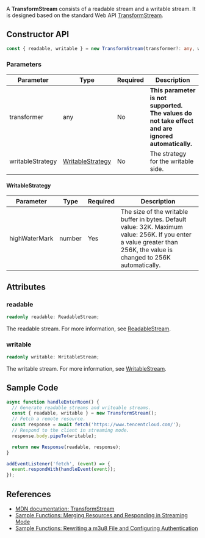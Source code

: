 A **TransformStream** consists of a readable stream and a writable stream. It is designed based on the standard Web API [TransformStream](https://developer.mozilla.org/en-US/docs/Web/API/TransformStream).

## Constructor API
```typescript
const { readable, writable } = new TransformStream(transformer?: any, writableStrategy?: WritableStrategy);
```

### Parameters 

<table>
  <thead>
    <tr>
      <th width="10%">Parameter</th>
      <th width="20%">Type</th>
      <th width="10%">Required</th>
      <th width="60%">Description</th>
    </tr>
  </thead>
  <tbody>
    <tr>
      <td>transformer</td>
      <td>any</td>
      <td>No</td>
      <td><strong>This parameter is not supported. The values do not take effect and are ignored automatically.</strong></td>
    </tr>
    <tr>
      <td>writableStrategy</td>
      <td><a href="#WritableStrategy">WritableStrategy</a></td>
      <td>No</td>
      <td>The strategy for the writable side.</td>
    </tr>
  </tbody>
</table>

#### WritableStrategy[](id:WritableStrategy)

<table>
	<thead>
		<tr>
			<th width="10%">Parameter</th>
			<th width="15%">Type</th>
			<th width="10%">Required</th>
			<th width="65%">Description</th>
	</tr>
	</thead>
	<tbody>
		<tr>
			<td>highWaterMark</td>
			<td>number</td>
			<td>Yes</td>
			<td>
        The size of the writable buffer in bytes. Default value: 32K. Maximum value: 256K. If you enter a value greater than 256K, the value is changed to 256K automatically.
      </td>
		</tr>
	</tbody>
</table>

## Attributes
### readable
```typescript
readonly readable: ReadableStream;
```

The readable stream. For more information, see [ReadableStream](https://www.tencentcloud.com/document/product/1145/52695).

### writable
```typescript
readonly writable: WritableStream;
```

The writable stream. For more information, see [WritableStream](https://www.tencentcloud.com/document/product/1145/52699).

## Sample Code
```typescript
async function handleEnterRoom() {
  // Generate readable streams and writeable streams.
  const { readable, writable } = new TransformStream();
  // Fetch a remote resource. 
  const response = await fetch('https://www.tencentcloud.com/');
  // Respond to the client in streaming mode. 
  response.body.pipeTo(writable);

  return new Response(readable, response);
}

addEventListener('fetch', (event) => {
  event.respondWith(handleEvent(event));
});
```

## References 
- [MDN documentation: TransformStream](https://developer.mozilla.org/en-US/docs/Web/API/TransformStream)
- [Sample Functions: Merging Resources and Responding in Streaming Mode](https://www.tencentcloud.com/document/product/1145/52713)
- [Sample Functions: Rewriting a m3u8 File and Configuring Authentication](https://www.tencentcloud.com/document/product/1145/52715)